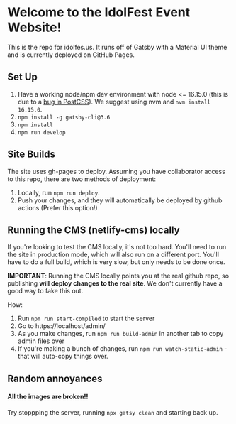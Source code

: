 # Welcome to the IdolFest Event Website!

This is the repo for idolfes.us. It runs off of Gatsby with a Material UI theme and is currently deployed on GitHub Pages.

## Set Up

1. Have a working node/npm dev environment with node <= 16.15.0 (this is due to a [bug in PostCSS](https://github.com/facebook/create-react-app/issues/11565)). We suggest using nvm and `nvm install 16.15.0`.
1. `npm install -g gatsby-cli@3.6`
1. `npm install`
1. `npm run develop`

## Site Builds

The site uses gh-pages to deploy. Assuming you have collaborator access to this repo, there are two methods of deployment:

1. Locally, run `npm run deploy`.
2. Push your changes, and they will automatically be deployed by github actions (Prefer this option!) 

## Running the CMS (netlify-cms) locally

If you're looking to test the CMS locally, it's not too hard. You'll need to run the site
in production mode, which will also run on a different port. You'll have to do a full 
build, which is very slow, but only needs to be done once. 

**IMPORTANT**: Running the CMS locally points you at the real github repo, so publishing 
**will deploy changes to the real site**. We don't currently have a good way to fake 
this out.

How: 
1. Run `npm run start-compiled` to start the server
2. Go to https://localhost/admin/
3. As you make changes, run `npm run build-admin` in another tab to copy admin files over
4. If you're making a bunch of changes, run `npm run watch-static-admin` - that will auto-copy things over.


## Random annoyances

#### All the images are broken!! 

Try stoppping the server, running `npx gatsy clean` and starting back up.
